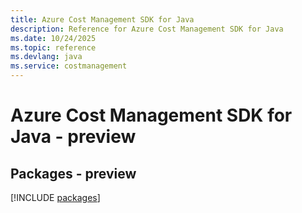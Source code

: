 ```yaml
---
title: Azure Cost Management SDK for Java
description: Reference for Azure Cost Management SDK for Java
ms.date: 10/24/2025
ms.topic: reference
ms.devlang: java
ms.service: costmanagement
---
```

# Azure Cost Management SDK for Java - preview
## Packages - preview
[!INCLUDE [packages](cost-management-index.md)]